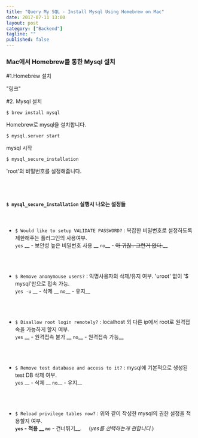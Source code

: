 ```yaml
---
title: "Query My SQL - Install Mysql Using Homebrew on Mac"
date: 2017-07-11 13:00
layout: post
category: ["Backend"]
tagline: ""
published: false
---
```



### Mac에서 Homebrew를 통한 Mysql 설치

#1.Homebrew 설치

"링크"

#2. Mysql 설치

```$ brew install mysql```

Homebrew로 mysql을 설치합니다.


```$ mysql.server start```

mysql 시작

```$ mysql_secure_installation```

'root'의 비밀번호를 설정해줍니다.

<br>
<br>

#### ```$ mysql_secure_installation``` 실행시 나오는 설정들
<br>

* ```$ Would like to setup VALIDATE PASSWORD?``` : 
복잡한 비밀번호로 설정하도록 제한해주는 플러그인의 사용여부.<br>
`yes` __ - 보안성 높은 비밀번호 사용  __  `no`__ - ~~아 귀찮.. 그런거 없다.~~__

<br><br>

* ```$ Remove anonymouse users?``` : 
익명사용자의 삭제/유지 여부. 'uroot' 없이 '$ mysql'만으로 접속 가능.<br>
`yes -u` __ - 삭제  __ `no`__ - 유지__

<br><br>

* ```$ Disallow root login remotely?``` : 
localhost 외 다른 ip에서 root로 원격접속을 가능하게 할지 여부.<br>
`yes` __ - 원격접속 불가  __ `no`__ - 원격접속 가능__

<br><br>

* ```$ Remove test database and access to it?``` : 
mysql에 기본적으로 생성된 test DB 삭제 여부.<br>
`yes` __ - 삭제  __ `no`__ - 유지__

<br><br>

* ```$ Reload privilege tables now?``` : 
위와 같이 작성한 mysql의 권한 설정을 적용할지 여부.<br>
__`yes` - 적용  __ `no`__ - 건너뛰기__. &nbsp;&nbsp;&nbsp; (*yes를 선택하는게 편합니다.*)
<br>









